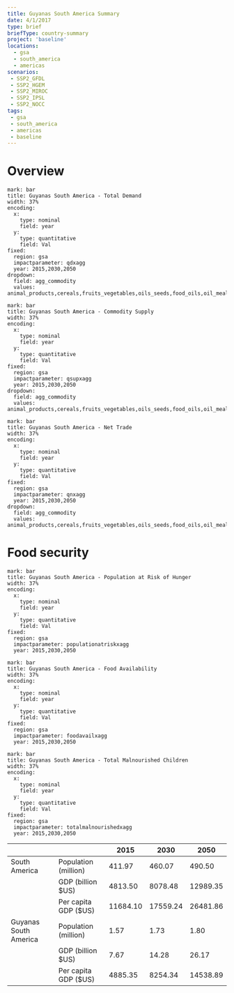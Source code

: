 ```yaml
---
title: Guyanas South America Summary
date: 4/1/2017
type: brief
briefType: country-summary
project: 'baseline'
locations:
  - gsa
  - south_america
  - americas
scenarios:
 - SSP2_GFDL
 - SSP2_HGEM
 - SSP2_MIROC
 - SSP2_IPSL
 - SSP2_NOCC
tags:
 - gsa
 - south_america
 - americas
 - baseline
---
```

# Overview 

```chart
mark: bar
title: Guyanas South America - Total Demand
width: 37%
encoding:
  x:
    type: nominal
    field: year
  y:
    type: quantitative
    field: Val
fixed:
  region: gsa
  impactparameter: qdxagg
  year: 2015,2030,2050
dropdown:
  field: agg_commodity
  values: animal_products,cereals,fruits_vegetables,oils_seeds,food_oils,oil_meals,other,pulses,roots_tubers,sugar
```

```chart
mark: bar
title: Guyanas South America - Commodity Supply
width: 37%
encoding:
  x:
    type: nominal
    field: year
  y:
    type: quantitative
    field: Val
fixed:
  region: gsa
  impactparameter: qsupxagg
  year: 2015,2030,2050
dropdown:
  field: agg_commodity
  values: animal_products,cereals,fruits_vegetables,oils_seeds,food_oils,oil_meals,other,pulses,roots_tubers,sugar
```

```chart
mark: bar
title: Guyanas South America - Net Trade
width: 37%
encoding:
  x:
    type: nominal
    field: year
  y:
    type: quantitative
    field: Val
fixed:
  region: gsa
  impactparameter: qnxagg
  year: 2015,2030,2050
dropdown:
  field: agg_commodity
  values: animal_products,cereals,fruits_vegetables,oils_seeds,food_oils,oil_meals,other,pulses,roots_tubers,sugar
```

# Food security

```chart
mark: bar
title: Guyanas South America - Population at Risk of Hunger
width: 37%
encoding:
  x:
    type: nominal
    field: year
  y:
    type: quantitative
    field: Val
fixed:
  region: gsa
  impactparameter: populationatriskxagg
  year: 2015,2030,2050
```

```chart
mark: bar
title: Guyanas South America - Food Availability
width: 37%
encoding:
  x:
    type: nominal
    field: year
  y:
    type: quantitative
    field: Val
fixed:
  region: gsa
  impactparameter: foodavailxagg
  year: 2015,2030,2050
```

```chart
mark: bar
title: Guyanas South America - Total Malnourished Children
width: 37%
encoding:
  x:
    type: nominal
    field: year
  y:
    type: quantitative
    field: Val
fixed:
  region: gsa
  impactparameter: totalmalnourishedxagg
  year: 2015,2030,2050
```

|   |   | 2015 | 2030 | 2050 |
|---|---|---|---|---|
| South America | Population (million) | 411.97 | 460.07 | 490.50 |
|  | GDP (billion $US) | 4813.50 | 8078.48 | 12989.35 |
|  | Per capita GDP ($US) | 11684.10 | 17559.24 | 26481.86 |
| Guyanas South America | Population (million) | 1.57 | 1.73 | 1.80 |
|  | GDP (billion $US) | 7.67 | 14.28 | 26.17 |
|  | Per capita GDP ($US) | 4885.35| 8254.34| 14538.89|